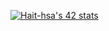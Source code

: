 

<a href="" ><img src="https://badge.mediaplus.ma/greenbinary/Hait-hsa" alt="Hait-hsa's 42 stats" /></a>

